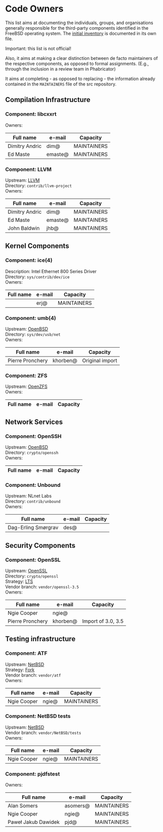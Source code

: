 # Code Owners

This list aims at documenting the individuals, groups, and organisations
generally responsible for the third-party components identified in the FreeBSD
operating system. The [initial inventory](dependencies.md) is documented in its
own file.

Important: this list is not official!

Also, it aims at making a clear distinction between de facto maintainers of the
respective components, as opposed to formal assignments. (E.g., through the
inclusion in a review team in Phabricator)

It aims at completing - as opposed to replacing - the information already
contained in the `MAINTAINERS` file of the src repository.

## Compilation Infrastructure

### Component: libcxxrt

Owners:

| Full name           | e-mail   | Capacity           |
| ------------------- | -------- | ------------------ |
| Dimitry Andric      | dim@     | MAINTAINERS        |
| Ed Maste            | emaste@  | MAINTAINERS        |

### Component: LLVM

Upstream:      [LLVM](https://llvm.org)  
Directory:     `contrib/llvm-project`  
Owners:

| Full name           | e-mail   | Capacity           |
| ------------------- | -------- | ------------------ |
| Dimitry Andric      | dim@     | MAINTAINERS        |
| Ed Maste            | emaste@  | MAINTAINERS        |
| John Baldwin        | jhb@     | MAINTAINERS        |

## Kernel Components

### Component: ice(4)

Description:   Intel Ethernet 800 Series Driver  
Directory:     `sys/contrib/dev/ice`  
Owners:

| Full name           | e-mail   | Capacity           |
| ------------------- | -------- | ------------------ |
|                     | erj@     | MAINTAINERS        |

### Component: umb(4)

Upstream:      [OpenBSD](https://openbsd.org)  
Directory:     `sys/dev/usb/net`  
Owners:

| Full name           | e-mail   | Capacity           |
| ------------------- | -------- | ------------------ |
| Pierre Pronchery    | khorben@ | Original import    |

### Component: ZFS

Upstream:      [OpenZFS](https://openzfs.org)  
Owners:

| Full name           | e-mail   | Capacity           |
| ------------------- | -------- | ------------------ |

## Network Services

### Component: OpenSSH

Upstream:      [OpenBSD](https://openbsd.org)  
Directory:     `crypto/openssh`  
Owners:

| Full name           | e-mail   | Capacity           |
| ------------------- | -------- | ------------------ |

### Component: Unbound

Upstream:      NLnet Labs  
Directory:     `contrib/unbound`  
Owners:

| Full name           | e-mail   | Capacity           |
| ------------------- | -------- | ------------------ |
| Dag-Erling Smørgrav | des@     |                    |

## Security Components

### Component: OpenSSL

Upstream:      [OpenSSL](https://openssl-library.org)  
Directory:     `crypto/openssl`  
Strategy:      [LTS](https://openssl-library.org/policies/releasestrat/index.html)  
Vendor branch: `vendor/openssl-3.5`  
Owners:

| Full name           | e-mail   | Capacity           |
| ------------------- | -------- | ------------------ |
| Ngie Cooper         | ngie@    |                    |
| Pierre Pronchery    | khorben@ | Import of 3.0, 3.5 |

## Testing infrastructure

### Component: ATF

Upstream:      [NetBSD](https://netbsd.org)  
Strategy:      [Fork](https://github.com/freebsd/kyua)  
Vendor branch: `vendor/atf`  
Owners:

| Full name           | e-mail   | Capacity           |
| ------------------- | -------- | ------------------ |
| Ngie Cooper         | ngie@    | MAINTAINERS        |

### Component: NetBSD tests

Upstream:      [NetBSD](https://netbsd.org)  
Vendor branch: `vendor/NetBSD/tests`  
Owners:

| Full name           | e-mail   | Capacity           |
| ------------------- | -------- | ------------------ |
| Ngie Cooper         | ngie@    | MAINTAINERS        |

### Component: pjdfstest

Owners:

| Full name           | e-mail   | Capacity           |
| ------------------- | -------- | ------------------ |
| Alan Somers         | asomers@ | MAINTAINERS        |
| Ngie Cooper         | ngie@    | MAINTAINERS        |
| Paweł Jakub Dawidek | pjd@     | MAINTAINERS        |

